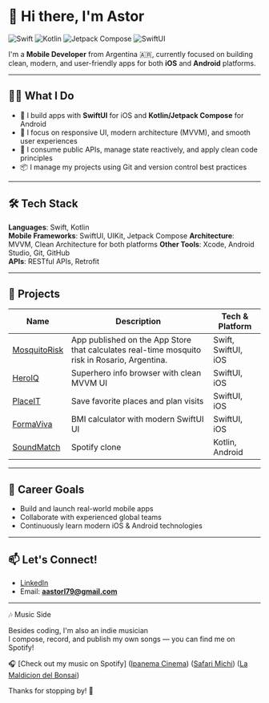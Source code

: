 # 👋 Hi there, I'm Astor

![Swift](https://img.shields.io/badge/Swift-FA7343?logo=swift&logoColor=white&style=flat-square)
![Kotlin](https://img.shields.io/badge/Kotlin-0095D5?logo=kotlin&logoColor=white&style=flat-square)
![Jetpack Compose](https://img.shields.io/badge/Jetpack_Compose-4285F4?logo=android&logoColor=white&style=flat-square)
![SwiftUI](https://img.shields.io/badge/SwiftUI-000000?logo=apple&logoColor=white&style=flat-square)


I'm a **Mobile Developer** from Argentina 🇦🇷, currently focused on building clean, modern, and user-friendly apps for both **iOS** and **Android** platforms.

---

## 🧑‍💻 What I Do

- 🚀 I build apps with **SwiftUI** for iOS and **Kotlin/Jetpack Compose** for Android
- 🎨 I focus on responsive UI, modern architecture (MVVM), and smooth user experiences
- 📡 I consume public APIs, manage state reactively, and apply clean code principles
- 📦 I manage my projects using Git and version control best practices

---

## 🛠️ Tech Stack

**Languages**: Swift, Kotlin  
**Mobile Frameworks**: SwiftUI, UIKit, Jetpack Compose 
**Architecture**: MVVM, Clean Architecture for both platforms
**Other Tools**: Xcode, Android Studio, Git, GitHub  
**APIs**: RESTful APIs, Retrofit

---

## 🚀 Projects

| Name        | Description                                                | Tech & Platform |
|-------------|------------------------------------------------------------|----------------|
| [MosquitoRisk](https://apps.apple.com/ar/app/mosquitoff/id6751351628) | App published on the App Store that calculates real-time mosquito risk in Rosario, Argentina. | Swift, SwiftUI, iOS |
| [HeroIQ](...) | Superhero info browser with clean MVVM UI                | SwiftUI, iOS |
| [PlaceIT](...) | Save favorite places and plan visits                     | SwiftUI, iOS |
| [FormaViva](...) | BMI calculator with modern SwiftUI UI                   | SwiftUI, iOS |
| [SoundMatch](...) | Spotify clone                 | Kotlin, Android |


---

## 🎯 Career Goals
- Build and launch real-world mobile apps
- Collaborate with experienced global teams
- Continuously learn modern iOS & Android technologies

---

## 📫 Let's Connect!

- [LinkedIn](https://www.linkedin.com/in/astor-ludue%C3%B1a-44b2881a9/) 
- Email: **aastorl79@gmail.com**

---

🎶 Music Side

Besides coding, I'm also an indie musician  
I compose, record, and publish my own songs — you can find me on Spotify!  

🎧 [Check out my music on Spotify]
([Ipanema Cinema](https://open.spotify.com/artist/4q6TIDTN5BU6ZiTG20SaeJ?si=A3oW3QGISgqzHCWKJ9Dnfw))
([Safari Michi](https://open.spotify.com/artist/5AhcroJYJaw0n07VZPgKgK?si=KkAN2KZgQP6TLT1w13N0_A))
([La Maldicion del Bonsai](https://open.spotify.com/artist/0H5tS9tlrzjDcFV2WAi0AM?si=tpHmspbXTZeWV60ahvFgaA))


Thanks for stopping by! 🙌
